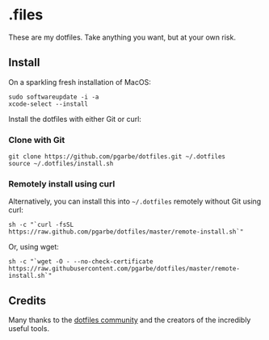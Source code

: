 # .files

These are my dotfiles. Take anything you want, but at your own risk.

## Install

On a sparkling fresh installation of MacOS:

    sudo softwareupdate -i -a
    xcode-select --install

Install the dotfiles with either Git or curl:

### Clone with Git

    git clone https://github.com/pgarbe/dotfiles.git ~/.dotfiles
    source ~/.dotfiles/install.sh

### Remotely install using curl

Alternatively, you can install this into `~/.dotfiles` remotely without Git using curl:

    sh -c "`curl -fsSL https://raw.github.com/pgarbe/dotfiles/master/remote-install.sh`"

Or, using wget:

    sh -c "`wget -O - --no-check-certificate https://raw.githubusercontent.com/pgarbe/dotfiles/master/remote-install.sh`"


## Credits

Many thanks to the [dotfiles community](http://dotfiles.github.io/) and the creators of the incredibly useful tools.
